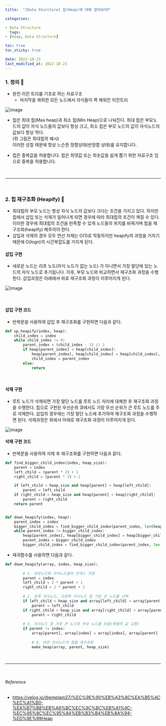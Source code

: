 ```yaml
---
title:  "[Data Sturcture] 힙(Heap)에 대해 알아보자❗️"

categories:

- Data Structure
  tags:
- [Heap, Data Structure]

toc: true
toc_sticky: true

date: 2022-10-13
last_modified_at: 2022-10-23
---
```


### 1. 정의 🔎

- 완전 이진 트리를 기초로 하는 자료구조
    - 마지막을 제외한 모든 노드에서 자식들이 꽉 채워진 이진트리

![image](https://user-images.githubusercontent.com/61777583/197396989-c865197b-41c2-4d80-9173-77a404eaaf46.png)

- 힙은 최대 힙(Max heap)과 최소 힙(Min Heap)으로 나눠진다. 최대 힙은 부모노드의 값이 자식 노드들의 값보다 항상 크고, 최소 힙은 부모 노드의 값이 자식노드의 값보다 항상 작다.
  <br>
  (위 그림은 최대힙의 예시)
  <br>
  이러한 성질 때문에 항상 느슨한 정렬상태(반정렬 상태)를 유지합니다.

- 힙은 중복값을 허용합니다. 힙은 최댓값 또는 최솟값을 쉽게 뽑기 위한 자료구조 임으로 중복을 허용합니다.

<br>

---

<br>

### 2. 힙 재구조화 (Heapify) 🔎

- 최대힙의 부모 노드는 항상 자식 노드의 값보다 크다는 조건을 가지고 있다. 하지만 힙에서 삽입 또는 삭제가 일어나게 되면 경우에 따라 최대힙의 조건이 깨질 수 있다. 이러한 경우에 최대힙의 조건을 만족할 수 있게
  노드들의 위치를 바꿔가며 힙을 재구조화(heapify) 해주어야 한다.
- 삽입과 삭제의 경우 모두 연산 자체는 O(1)로 작동하지만 heapify의 과정을 거치기 때문에 O(logn)의 시간복잡도를 가지게 된다.

#### 삽입 구현

- 새로운 노드는 리프 노드(자식 노드가 없는 노드) 가 아니면서 가장 말단에 있는 노드의 자식 노드로 추가됩니다. 이후, 부모 노드와 비교하면서 재구조화 과정을 수행한다. 삽입과정은 아래에서 위로 재구조화 과정이
  이루어지게 된다.

![image](https://user-images.githubusercontent.com/61777583/197397358-54379648-76ad-4d45-bf36-b73092b93675.png)

<br>

#### 삽입 구현 코드

- 반복문을 사용하여 삽입 후 재구조화를 구현하면 다음과 같다.

```python
def up_heapify(index, heap):
    child_index = index
    while child_index != 0:
        parent_index = (child_index - 1) // 2
        if heap[parent_index] < heap[child_index]:
            heap[parent_index], heap[child_index] = heap[child_index], heap[parent_index]
            child_index = parent_index
        else:
            return

```

<br>

#### 삭제 구현

- 루트 노드가 삭제되면 가장 말단 노드를 루트 노드 자리에 대체한 후 재구조화 과정을 수행한다. 힙으로 구현된 우선순위 큐에서도 가장 우선 순위가 큰 루트 노드를 주로 삭제한다. 삽입의 경우에는 가장 말단 노드에
  추가하여 재구조화 과정을 수행하면 된다. 삭제과정은 위에서 아래로 재구조화 과정이 이루어지게 된다.

![image](https://user-images.githubusercontent.com/61777583/197397580-bb7c9275-a52a-4b94-9731-02f90ef2ee28.png)

#### 삭제 구현 코드

- 반복문을 사용하여 삭제 후 재구조화를 구현하면 다음과 같다.

```python
def find_bigger_child_index(index, heap_size):
    parent = index
    left_child = (parent * 2) + 1
    right_child = (parent * 2) + 2

    if left_child < heap_size and heap[parent] < heap[left_child]:
        parent = left_child
    if right_child < heap_size and heap[parent] < heap[right_child]:
        parent = right_child
    return parent


def down_heapify(index, heap):
    parent_index = index
    bigger_child_index = find_bigger_child_index(parent_index, len(heap))
    while parent_index != bigger_child_index:
        heap[parent_index], heap[bigger_child_index] = heap[bigger_child_index], heap[parent_index]
        parent_index = bigger_child_index
        bigger_child_index = find_bigger_child_index(parent_index, len(heap))
```

- 재귀함수를 사용하면 다음과 같다.

```python
def down_heapify(array, index, heap_size):
        
        # 1. 부모노드와 자식노드들의 인덱스 지정
        parent = index
        left_child = 2 * parent + 1
        right_child = 2 * parent + 2
		
        # 2. 왼쪽 자식노드, 오른쪽 자식노드 중 가장 큰 노드를 선택
        if left_child < heap_size and array[left_child] > array[parent]:
            parent = left_child
        if right_child < heap_size and array[right_child] > array[parent]:
            parent = right_child
            
        # 3. 자식노드 중 가장 큰 노드와 부모 노드를 바꿈(배열의 값 교환)
        if parent != index:
            array[parent], array[index] = array[index], array[parent]
            
            # 4. 바뀐 자식노드의 힙을 재구조화
            make_heap(array, parent, heap_size)

```

<br>

---

<br>

###### Reference

- https://velog.io/@emplam27/%EC%9E%90%EB%A3%8C%EA%B5%AC%EC%A1%B0-%EA%B7%B8%EB%A6%BC%EC%9C%BC%EB%A1%9C-%EC%95%8C%EC%95%84%EB%B3%B4%EB%8A%94-%ED%9E%99Heap
